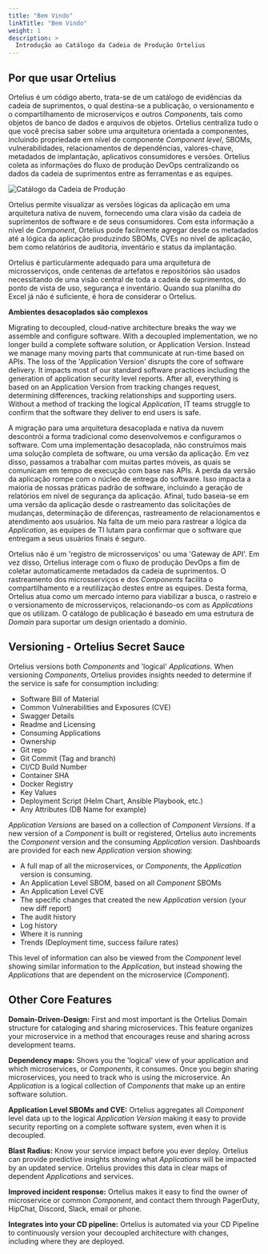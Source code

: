 ```yaml
---
title: "Bem Vindo"
linkTitle: "Bem Vindo"
weight: 1
description: >  
  Introdução ao Catálogo da Cadeia de Produção Ortelius 
---
```

## Por que usar Ortelius

Ortelius é um código aberto, trata-se de um catálogo de evidências da cadeia de suprimentos, o qual destina-se a publicação, o versionamento e o compartilhamento de microserviços e outros _Components_, tais como objetos de banco de dados e arquivos de objetos. Ortelius centraliza tudo o que você precisa saber sobre uma arquitetura orientada a componentes, incluindo propriedade em nível de componente _Component level_, SBOMs, vulnerabilidades, relacionamentos de dependências, valores-chave, metadados de implantação, aplicativos consumidores e versões. Ortelius coleta as informações do fluxo de produção DevOps centralizando os dados da cadeia de suprimentos entre as ferramentas e as equipes.

![Catálogo da Cadeia de Produção](/supplychaincatalog.png)

Ortelius permite visualizar as versões lógicas da aplicação em uma arquitetura nativa de nuvem, fornecendo uma clara visão da cadeia de suprimentos de software e de seus consumidores. Com esta informação a nível de _Component_, Ortelius pode facilmente agregar desde os metadados até a lógica da aplicação produzindo SBOMs, CVEs no nível de aplicação, bem como relatórios de auditoria, inventário e status da implantação.

Ortelius é particularmente adequado para uma arquitetura de microsserviços, onde centenas de artefatos e repositórios são usados necessitando de uma visão central de toda a cadeia de suprimentos, do ponto de vista de uso, segurança e inventário. Quando sua planilha do Excel já não é suficiente, é hora de considerar o Ortelius.

**Ambientes desacoplados são complexos**

Migrating to decoupled, cloud-native architecture breaks the way we assemble and configure software. With a decoupled implementation, we no longer build a complete software solution, or Application Version. Instead we manage many moving parts that communicate at run-time based on APIs.  The loss of the 'Application Version' disrupts the core of software delivery.  It impacts most of our standard software practices including the generation of application security level reports.  After all, everything is based on an Application Version from tracking changes request, determining differences, tracking relationships and supporting users. Without a method of tracking the logical _Application_, IT teams struggle to confirm that the software they deliver to end users is safe. 

A migração para uma arquitetura desacoplada e nativa da nuvem descontrói a forma tradicional como desenvolvemos e configuramos o software. Com uma implementação desacoplada, não construímos mais uma solução completa de software, ou uma versão da aplicação. Em vez disso, passamos a trabalhar com muitas partes móveis, as quais se comunicam em tempo de execução com base nas APIs. A perda da versão da aplicação rompe com o núcleo de entrega do software. Isso impacta a maioria de nossas práticas padrão de software, incluindo a geração de relatórios em nível de segurança da aplicação. Afinal, tudo baseia-se em uma versão da aplicação desde o rastreamento das solicitações de mudanças, determinação de diferenças, rastreamento de relacionamentos e atendimento aos usuários. Na falta de um meio para rastrear a lógica da _Application_, as equipes de TI lutam para confirmar que o software que entregam a seus usuários finais é seguro.

Ortelius não é um 'registro de microsserviços' ou uma 'Gateway de API'. Em vez disso, Ortelius interage com o fluxo de produção DevOps a fim de coletar automaticamente metadados da cadeia de suprimentos. O rastreamento dos microsserviços e dos _Components_ facilita o compartilhamento e a reutilização destes entre as equipes. Desta forma, Ortelius atua como um mercado interno para viabilizar a busca, o rastreio e o versionamento de microsserviços, relacionando-os com as _Applications_ que os utilizam. O catálogo de publicação é baseado em uma estrutura de _Domain_ para suportar um design orientado a domínio.

## Versioning - Ortelius Secret Sauce

Ortelius versions both _Components_ and 'logical' _Applications_.  When versioning _Components_, Ortelius provides insights needed to determine if the service is safe for consumption including:

- Software Bill of Material
- Common Vulnerabilities and Exposures (CVE)
- Swagger Details
- Readme and Licensing
- Consuming Applications
- Ownership
- Git repo
- Git Commit (Tag and branch)
- CI/CD Build Number
- Container SHA
- Docker Registry
- Key Values
- Deployment Script (Helm Chart, Ansible Playbook, etc.)
- Any Attributes (DB Name for example)

 _Application Versions_ are based on a collection of _Component Versions_. If a new version of a _Component_ is built or registered, Ortelius auto increments the _Component_ version and the consuming _Application_ version.  Dashboards are provided for each new _Application_ version showing:

- A full map of all the microservices, or _Components_, the _Application_ version is consuming.
- An Application Level SBOM, based on all _Component_ SBOMs
- An Application Level CVE
- The specific changes that created the new _Application_ version (your new diff report)
- The audit history
- Log history
- Where it is running
- Trends (Deployment time, success failure rates)

This level of information can also be viewed from the _Component_ level showing similar information to the _Application_, but instead showing the _Applications_ that are dependent on the microservice (_Component_).

## Other Core Features
**Domain-Driven-Design:** First and most important is the Ortelius Domain structure for cataloging and sharing microservices. This feature organizes your microservice in a method that encourages reuse and sharing across development teams.

**Dependency maps:** Shows you the 'logical' view of your application and which microservices, or _Components_, it consumes. Once you begin sharing microservices, you need to track who is using the microservice. An _Application_ is a logical collection of _Components_ that make up an entire software solution.

**Application Level SBOMs and CVE:** Ortelius aggregates all _Component_ level data up to the logical _Application Version_ making it easy to provide security reporting on a complete software system, even when it is decoupled. 

**Blast Radius:** Know your service impact before you ever deploy. Ortelius can provide predictive insights showing what _Applications_ will be impacted by an updated service. Ortelius provides this data in clear maps of dependent _Applications_ and services.

 **Improved incident response:** Ortelius makes it easy to find the owner of microservice or common _Component_, and contact them through PagerDuty, HipChat, Discord, Slack, email or phone.

**Integrates into your CD pipeline:** Ortelius is automated via your CD Pipeline to continuously version your decoupled architecture with changes, including where they are deployed. 

